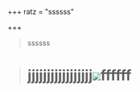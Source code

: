 +++
ratz = "ssssss"

+++
> ssssss

> # **jjjjjjjjjjjjjjjjj![](/uploads/banneroficial_new.jpg)ffffff**